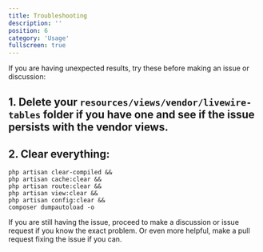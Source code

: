 ```yaml
---
title: Troubleshooting
description: ''
position: 6
category: 'Usage'
fullscreen: true
---
```


If you are having unexpected results, try these before making an issue or discussion:

## 1. Delete your `resources/views/vendor/livewire-tables` folder if you have one and see if the issue persists with the vendor views.

## 2. Clear everything:

```shell
php artisan clear-compiled &&
php artisan cache:clear &&
php artisan route:clear &&
php artisan view:clear &&
php artisan config:clear &&
composer dumpautoload -o
```

If you are still having the issue, proceed to make a discussion or issue request if you know the exact problem. Or even more helpful, make a pull request fixing the issue if you can.
